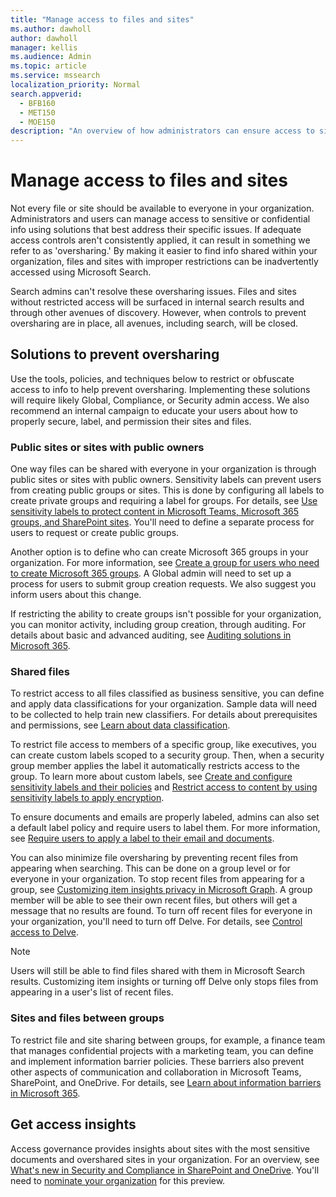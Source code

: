 ```yaml
---
title: "Manage access to files and sites"
ms.author: dawholl
author: dawholl
manager: kellis
ms.audience: Admin
ms.topic: article
ms.service: mssearch
localization_priority: Normal
search.appverid:
  - BFB160
  - MET150
  - MOE150
description: "An overview of how administrators can ensure access to sites and files are properly restricted within their organization."
---
```


# Manage access to files and sites

Not every file or site should be available to everyone in your organization. Administrators and users can manage access to sensitive or confidential info using solutions that best address their specific issues. If adequate access controls aren't consistently applied, it can result in something we refer to as 'oversharing.' By making it easier to find info shared within your organization, files and sites with improper restrictions can be inadvertently accessed using Microsoft Search.

Search admins can't resolve these oversharing issues. Files and sites without restricted access will be surfaced in internal search results and through other avenues of discovery. However, when controls to prevent oversharing are in place, all avenues, including search, will be closed.

## Solutions to prevent oversharing

Use the tools, policies, and techniques below to restrict or obfuscate access to info to help prevent oversharing. Implementing these solutions will require likely Global, Compliance, or Security admin access. We also recommend an internal campaign to educate your users about how to properly secure, label, and permission their sites and files.

### Public sites or sites with public owners

One way files can be shared with everyone in your organization is through public sites or sites with public owners. Sensitivity labels can prevent users from creating public groups or sites. This is done by configuring all labels to create private groups and requiring a label for groups. For details, see [Use sensitivity labels to protect content in Microsoft Teams, Microsoft 365 groups, and SharePoint sites](/microsoft-365/compliance/sensitivity-labels-teams-groups-sites). You'll need to define a separate process for users to request or create public groups.

Another option is to define who can create Microsoft 365 groups in your organization. For more information, see [Create a group for users who need to create Microsoft 365 groups](/microsoft-365/solutions/manage-creation-of-groups#step-1-create-a-group-for-users-who-need-to-create-microsoft-365-groups). A Global admin will need to set up a process for users to submit group creation requests. We also suggest you inform users about this change.

If restricting the ability to create groups isn't possible for your organization, you can monitor activity, including group creation, through auditing. For details about basic and advanced auditing, see [Auditing solutions in Microsoft 365](/microsoft-365/compliance/auditing-solutions-overview).

### Shared files

To restrict access to all files classified as business sensitive, you can define and apply data classifications for your organization. Sample data will need to be collected to help train new classifiers. For details about prerequisites and permissions, see [Learn about data classification](/microsoft-365/compliance/data-classification-overview).

To restrict file access to members of a specific group, like executives, you can create custom labels scoped to a security group. Then, when a security group member applies the label it automatically restricts access to the group. To learn more about custom labels, see [Create and configure sensitivity labels and their policies](/microsoft-365/compliance/create-sensitivity-labels) and [Restrict access to content by using sensitivity labels to apply encryption](/microsoft-365/compliance/encryption-sensitivity-labels).

To ensure documents and emails are properly labeled, admins can also set a default label policy and require users to label them. For more information, see [Require users to apply a label to their email and documents](/microsoft-365/compliance/sensitivity-labels-office-apps#require-users-to-apply-a-label-to-their-email-and-documents).

You can also minimize file oversharing by preventing recent files from appearing when searching. This can be done on a group level or for everyone in your organization. To stop recent files from appearing for a group, see [Customizing item insights privacy in Microsoft Graph](/graph/insights-customize-item-insights-privacy). A group member will be able to see their own recent files, but others will get a message that no results are found. To turn off recent files for everyone in your organization, you'll need to turn off Delve. For details, see [Control access to Delve](/sharepoint/delve-for-office-365-admins#control-access-to-delve).

> [!Note]
> Users will still be able to find files shared with them in Microsoft Search results. Customizing item insights or turning off Delve only stops files from appearing in a user's list of recent files.

### Sites and files between groups

To restrict file and site sharing between groups, for example, a finance team that manages confidential projects with a marketing team, you can define and implement information barrier policies. These barriers also prevent other aspects of communication and collaboration in Microsoft Teams, SharePoint, and OneDrive. For details, see [Learn about information barriers in Microsoft 365](/microsoft-365/compliance/information-barriers).

## Get access insights

Access governance provides insights about sites with the most sensitive documents and overshared sites in your organization. For an overview, see [What's new in Security and Compliance in SharePoint and OneDrive](https://techcommunity.microsoft.com/t5/microsoft-sharepoint-blog/what-s-new-in-security-and-compliance-in-sharepoint-and-onedrive/ba-p/1696705). You'll need to [nominate your organization](https://forms.microsoft.com/Pages/ResponsePage.aspx?id=v4j5cvGGr0GRqy180BHbR3-O9WDTKhhDtgWfphwS9YhUM0hJNklNRkZKMlhLNDRZNzlEQlVDSjdZVi4u) for this preview.
